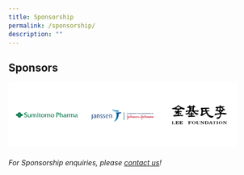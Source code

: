 ```yaml
---
title: Sponsorship
permalink: /sponsorship/
description: ""
---
```

## Sponsors

<div style="display: flex; flex-wrap: wrap;">
    <div style="flex-basis: 30%; max-width: 30%;">
     <a href="https://www.sumitomo-pharma.com/profile/office/sumitomo_pharma_asiapacific.html"><img alt="Sumitomo Logo" src="/images/SponsorsLogo/sumitomov1.png"></a>
  </div>
	 <div style="flex-basis: 30%; max-width: 30%;">
     <a href="https://www.janssen.com/"><img alt="Johnson Logo" src="/images/SponsorsLogo/johnsonv1.png"></a>
  </div>
	<div style="flex-basis: 30%; max-width: 30%;">
		<img alt="lee foundation logo" src="/images/SponsorsLogo/leefoundationv2.png">
  </div>
	</div>

###### For Sponsorship enquiries, please [contact us](/contact-us-customised/)!